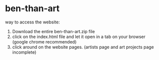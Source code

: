 # ben-than-art

way to access the website:

1. Download the entire ben-than-art.zip file
2. click on the index.html file and let it open in a tab on your browser (google chrome recommended)
3. click around on the website pages. (artists page and art projects page incomplete)

